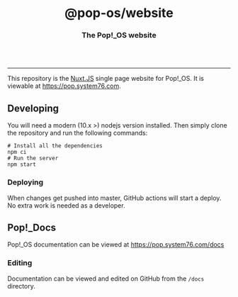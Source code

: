 <div align="center">
  <h1>@pop-os/website</h1>
  <h3>The Pop!_OS website</h3>
  <br>
  <br>
</div>

---

This repository is the [Nuxt.JS](https://nuxtjs.org/) single page website for
Pop!_OS. It is viewable at <https://pop.system76.com>.

## Developing

You will need a modern (10.x >) nodejs version installed. Then simply clone the
repository and run the following commands:

```
# Install all the dependencies
npm ci
# Run the server
npm start
```

### Deploying

When changes get pushed into master, GitHub actions will start a deploy. No
extra work is needed as a developer.

## Pop!_Docs

Pop!_OS documentation can be viewed at <https://pop.system76.com/docs>

### Editing

Documentation can be viewed and edited on GitHub from the `/docs` directory.
